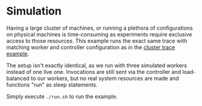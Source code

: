 # Simulation

Having a large cluster of machines, or running a plethora of configurations on physical machines is time-consuming as experiments require exclusive access to those resources.
This example runs the exact same trace with matching worker and controller configuration as in the [cluster trace example](../cluster-trace/).

The setup isn't exactly identical, as we run with three simulated workers instead of one live one.
Invocations are still sent via the controller and load-balanced to our workers, but no real system resources are made and functions "run" as sleep statements.

Simply execute `./run.sh` to run the example.
